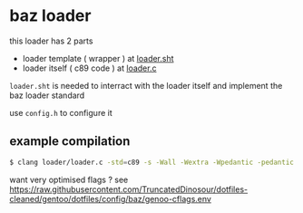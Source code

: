 # baz loader

this loader has 2 parts

-   loader template ( wrapper ) at [loader.sht](loader.sht)
-   loader itself ( c89 code ) at [loader.c](loader.c)

`loader.sht` is needed to interract with the loader itself
and implement the baz loader standard

use `config.h` to configure it

## example compilation

```sh
$ clang loader/loader.c -std=c89 -s -Wall -Wextra -Wpedantic -pedantic -Werror -Wshadow -Ofast -flto -o load
```

want very optimised flags ? see <https://raw.githubusercontent.com/TruncatedDinosour/dotfiles-cleaned/gentoo/dotfiles/config/baz/genoo-cflags.env>
